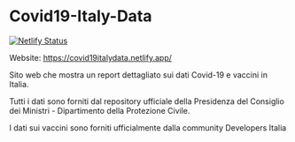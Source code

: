 # Covid19-Italy-Data

[![Netlify Status](https://api.netlify.com/api/v1/badges/f758d203-aeb3-4272-b028-8bb8ef9abf4d/deploy-status)](https://app.netlify.com/sites/covid19italydata/deploys)

Website: https://covid19italydata.netlify.app/

Sito web che mostra un report dettagliato sui dati Covid-19 e vaccini in Italia.

Tutti i dati sono forniti dal repository ufficiale della Presidenza del Consiglio dei Ministri - Dipartimento della Protezione Civile.

I dati sui vaccini sono forniti ufficialmente dalla community Developers Italia
